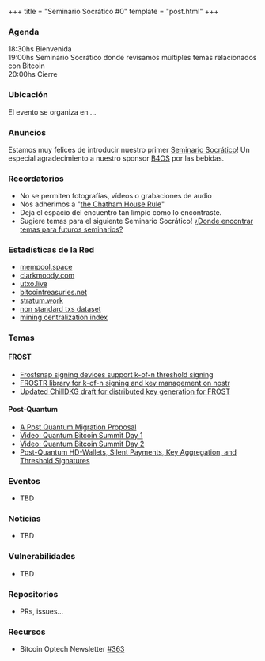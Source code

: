 +++
title = "Seminario Socrático #0"
template = "post.html"
+++

### Agenda

18:30hs Bienvenida\
19:00hs Seminario Socrático donde revisamos múltiples temas relacionados con Bitcoin\
20:00hs Cierre

### Ubicación

El evento se organiza en ... 

### Anuncios

Estamos muy felices de introducir nuestro primer [Seminario Socrático](/about)!
Un especial agradecimiento a nuestro sponsor [B4OS](https://www.libreriadesatoshi.com/b4os) por las bebidas.

### Recordatorios

- No se permiten fotografías, vídeos o grabaciones de audio
- Nos adherimos a "[the Chatham House Rule](https://www.chathamhouse.org/about-us/chatham-house-rule)"
- Deja el espacio del encuentro tan limpio como lo encontraste.
- Sugiere temas para el siguiente Seminario Socrático! [¿Donde encontrar temas para futuros seminarios?](/about/find-topics)

### Estadísticas de la Red
- [mempool.space](https://mempool.space/)
- [clarkmoody.com](https://bitcoin.clarkmoody.com/dashboard/)
- [utxo.live](https://utxo.live/)
- [bitcointreasuries.net](https://bitcointreasuries.net/)
- [stratum.work](https://stratum.work/)
- [non standard txs dataset](https://bitcoin-data.github.io/non-standard-transactions/)
- [mining centralization index](https://mainnet.observer/charts/mining-pools-centralization-index-with-proxy-pools/?c)

### Temas

#### FROST
- [Frostsnap signing devices support k-of-n threshold signing](https://bitcoinops.org/en/newsletters/2025/07/18/#frost-signing-device-available)
- [FROSTR library for k-of-n signing and key management on nostr](https://bitcoinops.org/en/newsletters/2025/03/21/#frostr-protocol-announced)
- [Updated ChillDKG draft for distributed key generation for FROST](https://bitcoinops.org/en/newsletters/2025/01/03/#updated-chilldkg-draft)

#### Post-Quantum
- [A Post Quantum Migration Proposal](https://groups.google.com/g/bitcoindev/c/uEaf4bj07rE)
- [Video: Quantum Bitcoin Summit Day 1](https://www.youtube.com/watch?v=GeUdu4hrBPI)
- [Video: Quantum Bitcoin Summit Day 2](https://www.youtube.com/watch?v=feMWrdJnLak)
- [Post-Quantum HD-Wallets, Silent Payments, Key Aggregation, and Threshold Signatures](https://delvingbitcoin.org/t/post-quantum-hd-wallets-silent-payments-key-aggregation-and-threshold-signatures/1854)


### Eventos
- TBD

### Noticias
- TBD

### Vulnerabilidades
- TBD

### Repositorios
- PRs, issues...

### Recursos
- Bitcoin Optech Newsletter [#363](https://bitcoinops.org/en/newsletters/2025/07/18/)
